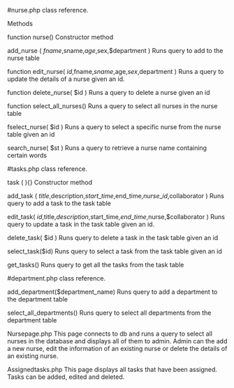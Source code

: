 #nurse.php class reference.


Methods

function nurse()
Constructor method

add\_nurse ( $fname,$sname,$age,$sex,$department )
Runs query to add to the nurse table


function edit\_nurse( $id,$fname,$sname,$age,$sex,$department )
Runs a query to update the details of a nurse given an id.

function delete\_nurse( $id )
Runs a query to delete a nurse given an id

function select\_all\_nurses()
Runs a query to select all nurses in the nurse table


fselect\_nurse( $id )
Runs a query to select a specific nurse from the nurse table given an id

search\_nurse( $st )
Runs a query to retrieve a nurse name containing certain words





#tasks.php class reference.

task ( ){}
Constructor method


add\_task ( $title,$description,$start\_time,$end\_time,$nurse\_id,$collaborator )
Runs query to add a task to the task table

edit\_task( $id,$title,$description,$start\_time,$end\_time,$nurse,$collaborator )
Runs query to update a task in the task table given an id.

delete\_task( $id )
Runs query to delete a task in the task table given an id



select\_task($id)
Runs query to select a task from the task table given an id

get\_tasks()
Runs query to get all the tasks from the task table



#department.php class reference.

add\_department($department\_name)
Runs query to add a department to the department table

select\_all\_departments()
Runs query to select all departments from the department table



Nursepage.php
This page connects to db and runs a query to select all nurses in the database and displays all of them to admin. Admin can the add a new nurse, edit the information of an existing nurse or delete the details of an existing nurse.

Assignedtasks.php
This page displays all tasks that have been assigned. Tasks can be added, edited and deleted.